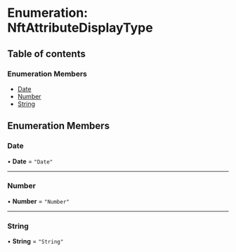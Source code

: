 # Enumeration: NftAttributeDisplayType

## Table of contents

### Enumeration Members

- [Date](NftAttributeDisplayType.md#date)
- [Number](NftAttributeDisplayType.md#number)
- [String](NftAttributeDisplayType.md#string)

## Enumeration Members

### Date

• **Date** = ``"Date"``

___

### Number

• **Number** = ``"Number"``

___

### String

• **String** = ``"String"``
